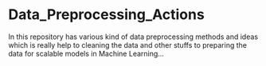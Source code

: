 # Data_Preprocessing_Actions
In this repository has various kind of data preprocessing methods and ideas which is really help to cleaning the data and other stuffs to preparing the data for scalable  models in Machine Learning...

